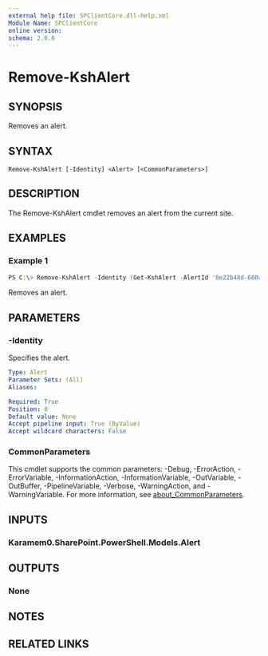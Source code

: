 ```yaml
---
external help file: SPClientCore.dll-help.xml
Module Name: SPClientCore
online version:
schema: 2.0.0
---
```


# Remove-KshAlert

## SYNOPSIS
Removes an alert.

## SYNTAX

```
Remove-KshAlert [-Identity] <Alert> [<CommonParameters>]
```

## DESCRIPTION
The Remove-KshAlert cmdlet removes an alert from the current site.

## EXAMPLES

### Example 1
```powershell
PS C:\> Remove-KshAlert -Identity (Get-KshAlert -AlertId '8e22b48d-680a-493a-b3d1-b4607108a94a')
```

Removes an alert.

## PARAMETERS

### -Identity
Specifies the alert.

```yaml
Type: Alert
Parameter Sets: (All)
Aliases:

Required: True
Position: 0
Default value: None
Accept pipeline input: True (ByValue)
Accept wildcard characters: False
```

### CommonParameters
This cmdlet supports the common parameters: -Debug, -ErrorAction, -ErrorVariable, -InformationAction, -InformationVariable, -OutVariable, -OutBuffer, -PipelineVariable, -Verbose, -WarningAction, and -WarningVariable. For more information, see [about_CommonParameters](http://go.microsoft.com/fwlink/?LinkID=113216).

## INPUTS

### Karamem0.SharePoint.PowerShell.Models.Alert

## OUTPUTS

### None

## NOTES

## RELATED LINKS
